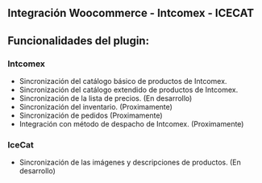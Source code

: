 ## Integración Woocommerce - Intcomex - ICECAT

## Funcionalidades del plugin:

### Intcomex

- Sincronización del catálogo básico de productos de Intcomex.
- Sincronización del catálogo extendido de productos de Intcomex.
- Sincronización de la lista de precios. (En desarrollo)
- Sincronización del inventario. (Proximamente)
- Sincronización de pedidos (Proximamente)
- Integración con método de despacho de Intcomex. (Proximamente)

### IceCat
- Sincronización de las imágenes y descripciones de productos. (En desarrollo)